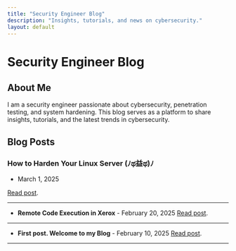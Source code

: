 ```yaml
---
title: "Security Engineer Blog"
description: "Insights, tutorials, and news on cybersecurity."
layout: default
---
```


# Security Engineer Blog

## About Me
I am a security engineer passionate about cybersecurity, penetration testing, and system hardening. This blog serves as a platform to share insights, tutorials, and the latest trends in cybersecurity.

## Blog Posts

### **How to Harden Your Linux Server (ﾉಥ益ಥ)ﾉ** 
- March 1, 2025
  
[Read post](./posts/welcome.md).
* * *

- **Remote Code Execution in Xerox** - February 20, 2025
[Read post](./posts/xerox_rce.md).
* * *

- **First post. Welcome to my Blog** - February 10, 2025
[Read post](./posts/welcome.md).
* * *

<!-- FLAG{90301b43aa389dfea1c127797877ba6bede72964} -->
